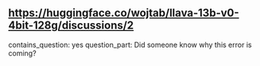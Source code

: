 ## https://huggingface.co/wojtab/llava-13b-v0-4bit-128g/discussions/2

contains_question: yes
question_part: Did someone know why this error is coming? 